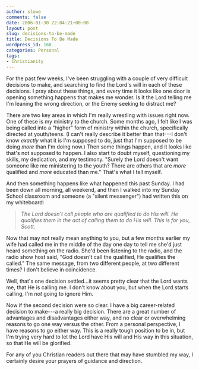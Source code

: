 ```yaml
---
author: slowe
comments: false
date: 2006-01-30 22:04:21+00:00
layout: post
slug: decisions-to-be-made
title: Decisions To Be Made
wordpress_id: 168
categories: Personal
tags:
- Christianity
---
```


For the past few weeks, I've been struggling with a couple of very difficult decisions to make, and searching to find the Lord's will in each of these decisions. I pray about these things, and every time it looks like one door is opening something happens that makes me wonder. Is it the Lord telling me I'm leaning the wrong direction, or the Enemy seeking to distract me?

There are two key areas in which I'm really wrestling with issues right now. One of these is my ministry to the church. Some months ago, I felt like I was being called into a "higher" form of ministry within the church, specifically directed at youth/teens. (I can't really describe it better than that---I don't know _exactly_ what it is I'm supposed to do, just that I'm supposed to be doing _more_ than I'm doing now.) Then some things happen, and it looks like that's not supposed to happen. I also start to doubt myself, questioning my skills, my dedication, and my testimony. "Surely the Lord doesn't want someone like me ministering to the youth? There are others that are _more_ qualified and _more_ educated than me." That's what I tell myself.

And then something happens like what happened this past Sunday. I had been down all morning, all weekend, and then I walked into my Sunday School classroom and someone (a "silent messenger") had written this on my whiteboard:

>_The Lord doesn't call people who are qualified to do His will. He qualifies them in the act of calling them to do His will. This is for you, Scott._

Now that may not really mean anything to you, but a few months earlier my wife had called me in the middle of the day one day to tell me she'd just heard something on the radio. She'd been listening to the radio, and the radio show host said, "God doesn't call the qualified, He qualifies the called." The same message, from two different people, at two different times? I don't believe in coincidence.

Well, that's one decision settled...it seems pretty clear that the Lord wants me, that He is calling me. I don't know about you, but when the Lord starts calling, I'm _not_ going to ignore Him.

Now if the second decision were so clear. I have a big career-related decision to make---a really big decision. There are a great number of advantages and disadvantages either way, and no clear or overwhelming reasons to go one way versus the other. From a personal perspective, I have reasons to go either way. This is a really tough position to be in, but I'm trying very hard to let the Lord have His will and His way in this situation, so that He will be glorified.

For any of you Christian readers out there that may have stumbled my way, I certainly desire your prayers of guidance and direction.
